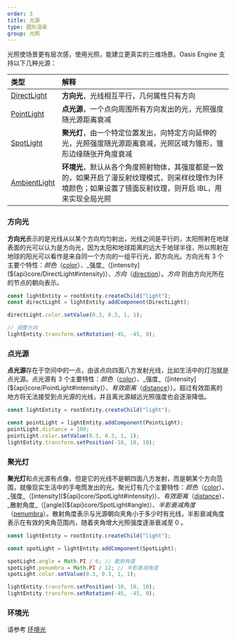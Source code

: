 ```yaml
---
order: 3
title: 光源
type: 图形渲染
group: 光照
---
```


光照使场景更有层次感，使用光照，能建立更真实的三维场景。Oasis Engine 支持以下几种光源：

| 类型 | 解释 |
| :-- | :-- |
| [DirectLight](${api}core/DirectLight) | **方向光**，光线相互平行，几何属性只有方向 |
| [PointLight](${api}core/PointLight) | **点光源**，一个点向周围所有方向发出的光，光照强度随光源距离衰减 |
| [SpotLight](${api}core/SpotLight) | **聚光灯**，由一个特定位置发出，向特定方向延伸的光，光照强度随光源距离衰减，光照区域为锥形，锥形边缘随张开角度衰减 |
| [AmbientLight](${api}core/AmbientLight) | **环境光**，默认从各个角度照射物体，其强度都是一致的，如果开启了漫反射纹理模式，则采样纹理作为环境颜色；如果设置了镜面反射纹理，则开启 IBL，用来实现全局光照 |
### 方向光

**方向光**表示的是光线从以某个方向均匀射出，光线之间是平行的，太阳照射在地球表面的光可以认为是方向光，因为太阳和地球距离的远大于地球半径，所以照射在地球的阳光可以看作是来自同一个方向的一组平行光，即方向光。方向光有 3 个主要个特性：_颜色_（[color](${api}core/DirectLight#color)）、_强度_（[intensity](${api}core/DirectLight#intensity)）、_方向_（[direction](${api}core/DirectLight#direction)）。_方向_ 则由方向光所在的节点的朝向表示。

```typescript
const lightEntity = rootEntity.createChild("light");
const directLight = lightEntity.addComponent(DirectLight);

directLight.color.setValue(0.3, 0.3, 1, 1);

// 调整方向
lightEntity.transform.setRotation(-45, -45, 0);
```

### 点光源

**点光源**存在于空间中的一点，由该点向四面八方发射光线，比如生活中的灯泡就是点光源。点光源有 3 个主要特性：_颜色_（[color](${api}core/PointLight#color)）、_强度_（[intensity](${api}core/PointLight#intensity)）、_有效距离_（[distance](${api}core/PointLight#distance)））。超过有效距离的地方将无法接受到点光源的光线，并且离光源越远光照强度也会逐渐降低。

```typescript
const lightEntity = rootEntity.createChild("light");

const pointLight = lightEntity.addComponent(PointLight);
pointLight.distance = 100;
pointLight.color.setValue(0.3, 0.3, 1, 1);
lightEntity.transform.setPosition(-10, 10, 10);
```

### 聚光灯

**聚光灯**和点光源有点像，但是它的光线不是朝四面八方发射，而是朝某个方向范围，就像现实生活中的手电筒发出的光。聚光灯有几个主要特性：_颜色_（[color](${api}core/SpotLight#color)）、_强度_（[intensity](${api}core/SpotLight#intensity)）、_有效距离_（[distance](${api}core/SpotLight#distance)）、_散射角度_（[angle](${api}core/SpotLight#angle)）、_半影衰减角度_（[penumbra](${api}core/SpotLight#penumbra)）。散射角度表示与光源朝向夹角小于多少时有光线，半影衰减角度表示在有效的夹角范围内，随着夹角增大光照强度逐渐衰减至 0 。

```typescript
const lightEntity = rootEntity.createChild("light");

const spotLight = lightEntity.addComponent(SpotLight);

spotLight.angle = Math.PI / 6; // 散射角度
spotLight.penumbra = Math.PI / 12; // 半影衰减角度
spotLight.color.setValue(0.3, 0.3, 1, 1);

lightEntity.transform.setPosition(-10, 10, 10);
lightEntity.transform.setRotation(-45, -45, 0);
```

<playground src="light-type.ts"></playground>

### 环境光

请参考 [环境光]()
